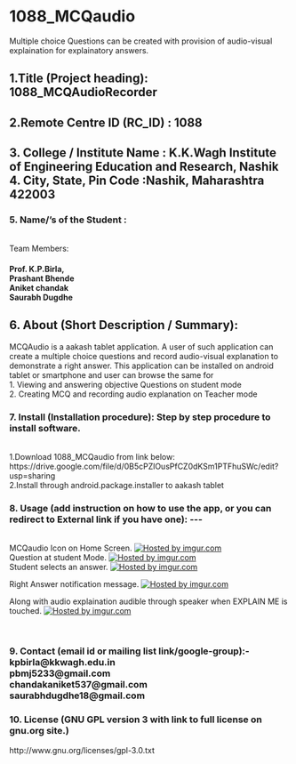 1088_MCQaudio
=============

Multiple choice Questions can be created with provision of audio-visual explaination for explainatory  answers.
<h2>1.Title (Project heading): 1088_MCQAudioRecorder</h2>
<h2>2.Remote Centre ID (RC_ID) : 1088 </h2>
<h2>3. College / Institute Name : K.K.Wagh Institute of Engineering Education and Research, Nashik 
<br>4. City, State, Pin Code :Nashik, Maharashtra 422003 
<br><h3>5. Name/’s of the Student :</h3>
<br>Team Members:
<h4>Prof. K.P.Birla,
<br>Prashant Bhende
<br>Aniket chandak
<br>Saurabh Dugdhe
</h4>
<h2>6. About (Short Description / Summary): </h2>
MCQAudio is a aakash tablet application.
A user of such application can create a multiple choice questions and record audio-visual explanation to demonstrate a right answer.
This application can be installed on android tablet or smartphone and user can browse the same for 
<br>1.	Viewing and answering objective Questions on student mode
<br>2.	Creating MCQ and recording audio explanation on Teacher mode 
<br>
<h3>7. Install (Installation procedure): Step by step procedure to install software.</h3>
<br>1.Download 1088_MCQaudio from link below:
https://drive.google.com/file/d/0B5cPZlOusPfCZ0dKSm1PTFhuSWc/edit?usp=sharing
<br>2.Install through android.package.installer to aakash tablet

<br>
<h3>8. Usage (add instruction on how to use the app, or you can redirect to
External link if you have one): ---</h3>
<br>
MCQaudio Icon on Home Screen.
<a href="http://imgur.com/J3ojtnZ"><img src="http://i.imgur.com/J3ojtnZ.png" title="Hosted by imgur.com"/></a>
<br>
Question at student Mode.
<a href="http://imgur.com/0RXVWkt"><img src="http://i.imgur.com/0RXVWkt.png" title="Hosted by imgur.com"/></a>
<br>
Student selects an answer.
<a href="http://imgur.com/THNT1VY"><img src="http://i.imgur.com/THNT1VY.png" title="Hosted by imgur.com"/></a>

Right Answer notification message.
<a href="http://imgur.com/YA2YtWl"><img src="http://i.imgur.com/YA2YtWl.png" title="Hosted by imgur.com"/></a>

Along with audio explaination audible through speaker when EXPLAIN ME is touched.
<a href="http://imgur.com/L0xpzmp"><img src="http://i.imgur.com/L0xpzmp.png" title="Hosted by imgur.com"/></a>

<br>
<h3>9. Contact (email id or mailing list link/google-group):-</3>
kpbirla@kkwagh.edu.in
<br>
pbmj5233@gmail.com
<br>
chandakaniket537@gmail.com
<br>
saurabhdugdhe18@gmail.com
<br>



<h3>10. License (GNU GPL version 3 with link to full license on gnu.org site.)</h3>
http://www.gnu.org/licenses/gpl-3.0.txt
